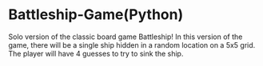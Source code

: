 # Battleship-Game(Python)

Solo version of the classic board game Battleship!
In this version of the game, there will be a single ship hidden in a random location on a 5x5 grid.
The player will have 4 guesses to try to sink the ship.

